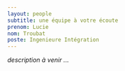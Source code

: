 ```yaml
---
layout: people
subtitle: une équipe à votre écoute
prenom: Lucie
nom: Troubat
poste: Ingenieure Intégration
---
```


<i> description à venir ... </i>

